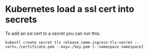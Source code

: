 # Kubernetes load a ssl cert into secrets

To add an ssl cert to a secret you can run this:

`kubectl create secret tls release_name-ingress-tls-secret --cert=./certificate.pem --key=./key.pem [--namespace namespace]`

